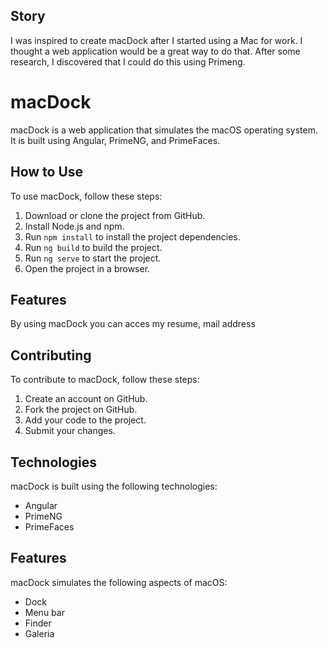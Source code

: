 ## Story

I was inspired to create macDock after I started using a Mac for work. I thought a web application would be a great way to do that. After some research, I discovered that I could do this using Primeng.

# macDock

macDock is a web application that simulates the macOS operating system. It is built using Angular, PrimeNG, and PrimeFaces.

## How to Use

To use macDock, follow these steps:

1. Download or clone the project from GitHub.
2. Install Node.js and npm.
3. Run `npm install` to install the project dependencies.
4. Run `ng build` to build the project.
5. Run `ng serve` to start the project.
6. Open the project in a browser.


## Features

By using macDock you can acces my resume, mail address

## Contributing

To contribute to macDock, follow these steps:

1. Create an account on GitHub.
2. Fork the project on GitHub.
3. Add your code to the project.
4. Submit your changes.

   
## Technologies

macDock is built using the following technologies:

* Angular
* PrimeNG
* PrimeFaces

## Features

macDock simulates the following aspects of macOS:

* Dock
* Menu bar
* Finder
* Galeria
